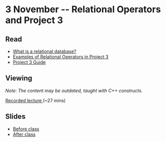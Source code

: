 # 3 November -- Relational Operators and Project 3


## Read

- <a href="22_RelationalDataModel.ppt"> What is a relational database?</a>
- <a href="Select_Project_Rename____Examples_from_Project_3.pdf"> Examples of Relational Operators in Project 3 </a>
- <a href="Project3_Guide.pdf"> Project 3 Guide </a>

## Viewing

*Note: The content may be outdated, taught with C++ constructs.*

<a href="Project_3_Overview.mp4"> Recorded lecture </a> (~27 mins)

## Slides

- <a href="Relational_Data_Model_Fall_2023pptx.pptx"> Before class </a>
- <a href="Relational_Data_Model_Fall_2023_after_class.pptx"> After class </a>